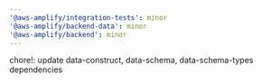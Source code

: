 ```yaml
---
'@aws-amplify/integration-tests': minor
'@aws-amplify/backend-data': minor
'@aws-amplify/backend': minor
---
```


chore!: update data-construct, data-schema, data-schema-types dependencies

